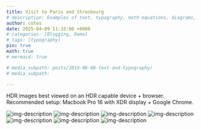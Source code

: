 ```yaml
---
title: Visit to Paris and Strasbourg
# description: Examples of text, typography, math equations, diagrams, flowcharts, pictures, videos, and more.
author: cotes
date: 2025-04-09 11:33:00 +0000
# categories: [Blogging, Demo]
# tags: [typography]
pin: true
math: true
# mermaid: true

# media_subpath: posts/2019-08-08-text-and-typography/
# media_subpath: 

---
```


HDR images best viewed on an HDR capable device + browser. Recommended setup: Macbook Pro 16 with XDR display + Google Chrome.

![img-description](assets/2025-04-09-France_and_Germany/P1124924.avif)
![img-description](assets/2025-04-09-France_and_Germany/P1125059.avif)
![img-description](assets/2025-04-09-France_and_Germany/P1125208.avif)
![img-description](assets/2025-04-09-France_and_Germany/P1125352.avif)
![img-description](assets/2025-04-09-France_and_Germany/P1125381.avif)
![img-description](assets/2025-04-09-France_and_Germany/P1125416.avif)
![img-description](assets/2025-04-09-France_and_Germany/P1125465.avif)
<!-- _Image Caption_ -->


